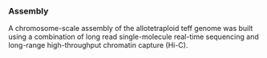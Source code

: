 ### Assembly

A chromosome-scale assembly of the allotetraploid teff genome was built  using a combination of long read single-molecule real-time sequencing and long-range high-throughput chromatin capture (Hi-C).

